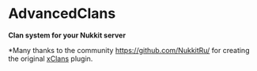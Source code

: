# AdvancedClans
**Clan system for your Nukkit server**

*Many thanks to the community https://github.com/NukkitRu/ for creating the original [xClans](https://github.com/NukkitRu/xClans) plugin.
